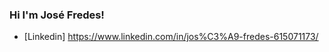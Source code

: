 ### Hi I'm José Fredes!
























- [Linkedin] https://www.linkedin.com/in/jos%C3%A9-fredes-615071173/


